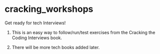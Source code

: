 # cracking_workshops
Get ready for tech Interviews!

1. This is an easy way to follow/run/test exercises from the Cracking the Coding Interviews book.

2. There will be more tech books added later.
